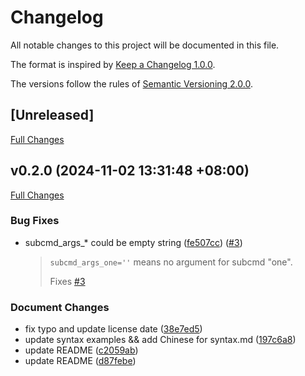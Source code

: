 # Changelog

All notable changes to this project will be documented in this file.

The format is inspired by [Keep a Changelog 1.0.0](https://keepachangelog.com/en/1.0.0/).

The versions follow the rules of [Semantic Versioning 2.0.0](https://semver.org/spec/v2.0.0.html).

## [Unreleased]

[Full Changes](https://github.com/adoyle-h/bash-completor/compare/v0.2.0...HEAD)


<a name="v0.2.0"></a>
## v0.2.0 (2024-11-02 13:31:48 +08:00)

[Full Changes](https://github.com/adoyle-h/bash-completor/compare/v0.1.0...v0.2.0)

### Bug Fixes

- subcmd_args_* could be empty string ([fe507cc](https://github.com/adoyle-h/bash-completor/commit/fe507cceeb17156e4fd054900f13d56c74e4469b)) ([#3](https://github.com/adoyle-h/bash-completor/issues/3))
  > `subcmd_args_one=''` means no argument for subcmd "one".
  > 
  > Fixes [#3](https://github.com/adoyle-h/bash-completor/issues/3)

### Document Changes

- fix typo and update license date ([38e7ed5](https://github.com/adoyle-h/bash-completor/commit/38e7ed5e3ecb6867ee98b215f4becaa79fd9d2b9))
- update syntax examples && add Chinese for syntax.md ([197c6a8](https://github.com/adoyle-h/bash-completor/commit/197c6a861adb42a269c33763981ab912e9190c29))
- update README ([c2059ab](https://github.com/adoyle-h/bash-completor/commit/c2059aba6cc27a1db5918b76e79a5335b23fb0de))
- update README ([d87febe](https://github.com/adoyle-h/bash-completor/commit/d87febe323353193b6a637b32ea69c042864e477))

